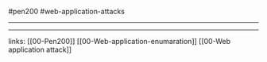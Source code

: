 #pen200 #web-application-attacks 

---












---
links:
[[00-Pen200]]
[[00-Web-application-enumaration]]
[[00-Web application attack]]